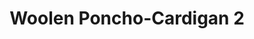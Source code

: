 ---
title: "Woolen Poncho-Cardigan 2"
categories: ["Women","Women/Cardigans","Women/Ponchos"]
images: ["./IMG_7756.JPG","./IMG_7758.JPG","./IMG_7759.JPG","./IMG_7760.JPG"]
---